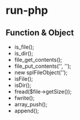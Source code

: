 # run-php

## Function & Object
- is_file();
- is_dir();
- file_get_contents();
- file_put_contents('', '');
- new splFileObject('');
- isFile();
- isDir();
- fread($file->getSize());
- fwrite();
- array_push();
- append();
